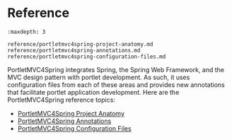 # Reference

```{toctree}
:maxdepth: 3

reference/portletmvc4spring-project-anatomy.md
reference/portletmvc4spring-annotations.md
reference/portletmvc4spring-configuration-files.md
```

PortletMVC4Spring integrates Spring, the Spring Web Framework, and the MVC design pattern with portlet development. As such, it uses configuration files from each of these areas and provides new annotations that facilitate portlet application development. Here are the PortletMVC4Spring reference topics:

* [PortletMVC4Spring Project Anatomy](./reference/portletmvc4spring-project-anatomy.md)
* [PortletMVC4Spring Annotations](./reference/portletmvc4spring-annotations.md)
* [PortletMVC4Spring Configuration Files](./reference/portletmvc4spring-configuration-files.md)